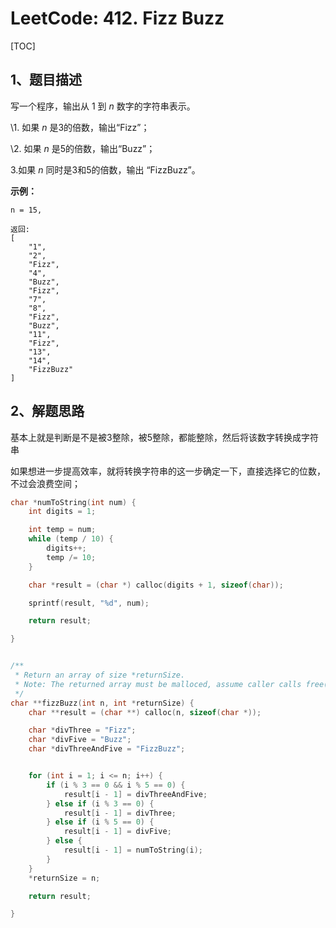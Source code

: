 # LeetCode: 412. Fizz Buzz

[TOC]



## 1、题目描述



写一个程序，输出从 1 到 *n* 数字的字符串表示。

\1. 如果 *n* 是3的倍数，输出“Fizz”；

\2. 如果 *n* 是5的倍数，输出“Buzz”；

3.如果 *n* 同时是3和5的倍数，输出 “FizzBuzz”。

**示例：**

```
n = 15,

返回:
[
    "1",
    "2",
    "Fizz",
    "4",
    "Buzz",
    "Fizz",
    "7",
    "8",
    "Fizz",
    "Buzz",
    "11",
    "Fizz",
    "13",
    "14",
    "FizzBuzz"
]
```





## 2、解题思路



​	基本上就是判断是不是被3整除，被5整除，都能整除，然后将该数字转换成字符串

​	如果想进一步提高效率，就将转换字符串的这一步确定一下，直接选择它的位数，不过会浪费空间；

```c
char *numToString(int num) {
    int digits = 1;

    int temp = num;
    while (temp / 10) {
        digits++;
        temp /= 10;
    }

    char *result = (char *) calloc(digits + 1, sizeof(char));

    sprintf(result, "%d", num);

    return result;

}


/**
 * Return an array of size *returnSize.
 * Note: The returned array must be malloced, assume caller calls free().
 */
char **fizzBuzz(int n, int *returnSize) {
    char **result = (char **) calloc(n, sizeof(char *));

    char *divThree = "Fizz";
    char *divFive = "Buzz";
    char *divThreeAndFive = "FizzBuzz";


    for (int i = 1; i <= n; i++) {
        if (i % 3 == 0 && i % 5 == 0) {
            result[i - 1] = divThreeAndFive;
        } else if (i % 3 == 0) {
            result[i - 1] = divThree;
        } else if (i % 5 == 0) {
            result[i - 1] = divFive;
        } else {
            result[i - 1] = numToString(i);
        }
    }
    *returnSize = n;

    return result;

}
```

